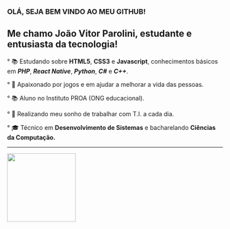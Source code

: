 ### OLÁ, SEJA BEM VINDO AO MEU GITHUB!



## Me chamo João Vitor Parolini, estudante e entusiasta da tecnologia!


° 📚  Estudando sobre <strong>HTML5</strong>, <strong>CSS3</strong> e <strong>Javascript</strong>, conhecimentos básicos em <strong><i>PHP</i></strong>, <strong><i>React Native</i></strong>, <strong><i>Python</i></strong>,
<strong><i>C#</i></strong> e <strong><i>C++</i></strong>.



° 💖 Apaixonado por jogos e em ajudar a melhorar a vida das pessoas.



° 📚 Aluno no Instituto PROA (ONG educacional).



° 🚀 Realizando meu sonho de trabalhar com T.I. a cada dia.



° 🎓 Técnico em <strong>Desenvolvimento de Sistemas</strong> e bacharelando <strong>Ciências da Computação.</strong>


<div>
<hr>
<a href="https://github.com/Parolini4">
<img height="160em" src="https://github-readme-stats.vercel.app/api?username=Parolini4&show_icons=true&theme=vision-friendly-dark&include_all_commits=true&count_private=true"/>



